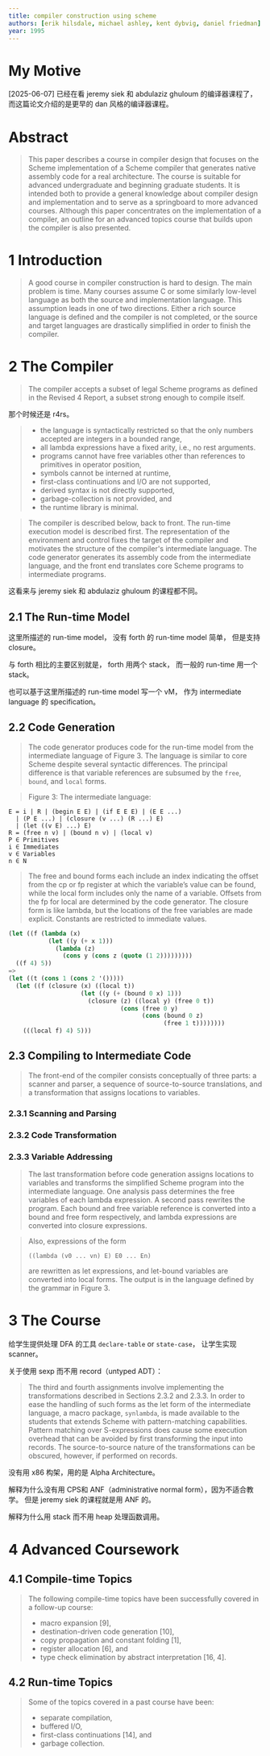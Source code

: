 ```yaml
---
title: compiler construction using scheme
authors: [erik hilsdale, michael ashley, kent dybvig, daniel friedman]
year: 1995
---
```


# My Motive

[2025-06-07] 已经在看 jeremy siek
和 abdulaziz ghuloum 的编译器课程了，
而这篇论文介绍的是更早的 dan 风格的编译器课程。

# Abstract

>  This paper describes a course in compiler design that focuses on
>  the Scheme implementation of a Scheme compiler that generates
>  native assembly code for a real architecture. The course is
>  suitable for advanced undergraduate and beginning graduate
>  students. It is intended both to provide a general knowledge about
>  compiler design and implementation and to serve as a springboard to
>  more advanced courses. Although this paper concentrates on the
>  implementation of a compiler, an outline for an advanced topics
>  course that builds upon the compiler is also presented.

# 1 Introduction

> A good course in compiler construction is hard to design. The main
> problem is time. Many courses assume C or some similarly low-level
> language as both the source and implementation language.  This
> assumption leads in one of two directions. Either a rich source
> language is defined and the compiler is not completed, or the source
> and target languages are drastically simplified in order to finish
> the compiler.

# 2 The Compiler

> The compiler accepts a subset of legal Scheme programs as defined in
> the Revised 4 Report, a subset strong enough to compile itself.

那个时候还是 r4rs。

> - the language is syntactically restricted so that
>   the only numbers accepted are integers in a bounded range,
> - all lambda expressions have a fixed arity, i.e., no rest arguments.
> - programs cannot have free variables other than
>   references to primitives in operator position,
> - symbols cannot be interned at runtime,
> - first-class continuations and I/O are not supported,
> - derived syntax is not directly supported,
> - garbage-collection is not provided, and
> - the runtime library is minimal.

> The compiler is described below, back to front. The run-time
> execution model is described first.  The representation of the
> environment and control fixes the target of the compiler and
> motivates the structure of the compiler's intermediate language.
> The code generator generates its assembly code from the intermediate
> language, and the front end translates core Scheme programs to
> intermediate programs.

这看来与 jeremy siek 和 abdulaziz ghuloum 的课程都不同。

## 2.1 The Run-time Model

这里所描述的 run-time model，
没有 forth 的 run-time model 简单，
但是支持 closure。

与 forth 相比的主要区别就是，
forth 用两个 stack，
而一般的 run-time 用一个 stack。

也可以基于这里所描述的 run-time model 写一个 vM，
作为 intermediate language 的 specification。

## 2.2 Code Generation

> The code generator produces code for the run-time model from the
> intermediate language of Figure 3. The language is similar to core
> Scheme despite several syntactic differences.  The principal
> difference is that variable references are subsumed by the `free`,
> `bound`, and `local` forms.

> Figure 3: The intermediate language:

```bnf
E = i | R | (begin E E) | (if E E E) | (E E ...)
  | (P E ...) | (closure (v ...) (R ...) E)
  | (let ((v E) ...) E)
R = (free n v) | (bound n v) | (local v)
P ∈ Primitives
i ∈ Immediates
v ∈ Variables
n ∈ N
```

> The free and bound forms each include an index indicating the offset
> from the cp or fp register at which the variable’s value can be
> found, while the local form includes only the name of a
> variable. Offsets from the fp for local are determined by the code
> generator. The closure form is like lambda, but the locations of the
> free variables are made explicit. Constants are restricted to
> immediate values.

```scheme
(let ((f (lambda (x)
           (let ((y (+ x 1)))
             (lambda (z)
               (cons y (cons z (quote (1 2)))))))))
  ((f 4) 5))
=>
(let ((t (cons 1 (cons 2 '()))))
  (let ((f (closure (x) ((local t))
                    (let ((y (+ (bound 0 x) 1)))
                      (closure (z) ((local y) (free 0 t))
                               (cons (free 0 y)
                                     (cons (bound 0 z)
                                           (free 1 t))))))))
    (((local f) 4) 5)))
```

## 2.3 Compiling to Intermediate Code

> The front-end of the compiler consists conceptually of three parts:
> a scanner and parser, a sequence of source-to-source translations,
> and a transformation that assigns locations to variables.

### 2.3.1 Scanning and Parsing

### 2.3.2 Code Transformation

### 2.3.3 Variable Addressing

> The last transformation before code generation assigns locations to
> variables and transforms the simplified Scheme program into the
> intermediate language. One analysis pass determines the free
> variables of each lambda expression. A second pass rewrites the
> program. Each bound and free variable reference is converted into a
> bound and free form respectively, and lambda expressions are
> converted into closure expressions.

> Also, expressions of the form
>
>     ((lambda (v0 ... vn) E) E0 ... En)
>
> are rewritten as let expressions, and let-bound variables are
> converted into local forms. The output is in the language defined by
> the grammar in Figure 3.

# 3 The Course

给学生提供处理 DFA 的工具 `declare-table` or `state-case`，
让学生实现 scanner。

关于使用 sexp 而不用 record（untyped ADT）：

> The third and fourth assignments involve implementing the
> transformations described in Sections 2.3.2 and 2.3.3. In order to
> ease the handling of such forms as the let form of the intermediate
> language, a macro package, `synlambda`, is made available to the
> students that extends Scheme with pattern-matching
> capabilities. Pattern matching over S-expressions does cause some
> execution overhead that can be avoided by first transforming the
> input into records. The source-to-source nature of the
> transformations can be obscured, however, if performed on records.

没有用 x86 构架，用的是 Alpha Architecture。

解释为什么没有用 CPS和 ANF（administrative normal form），因为不适合教学。
但是 jeremy siek 的课程就是用 ANF 的。

解释为什么用 stack 而不用 heap 处理函数调用。

# 4 Advanced Coursework

## 4.1 Compile-time Topics

> The following compile-time topics have been successfully covered
> in a follow-up course:
>
> - macro expansion [9],
> - destination-driven code generation [10],
> - copy propagation and constant folding [1],
> - register allocation [6], and
> - type check elimination by abstract interpretation [16, 4].

## 4.2 Run-time Topics

> Some of the topics covered in a past course have been:
>
> - separate compilation,
> - buffered I/O,
> - first-class continuations [14], and
> - garbage collection.
